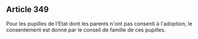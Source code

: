 Article 349
----
Pour les pupilles de l'Etat dont les parents n'ont pas consenti à l'adoption, le
consentement est donné par le conseil de famille de ces pupilles.
